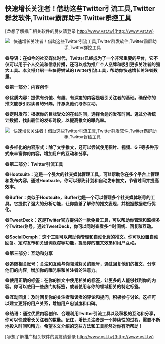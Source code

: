 ## **快速增长关注者！借助这些Twitter引流工具,Twitter群发软件,Twitter霸屏助手,Twitter群控工具**

[😍想了解推广相关软件的朋友请登录 http://www.vst.tw](http://www.vst.tw)

 <center><img src="https://vst.tw/MP4/tuiguang/png/4.png" alt="快速增长关注者！借助这些Twitter引流工具,Twitter群发软件,Twitter霸屏助手,Twitter群控工具"></center>

**😄导语：在如今的社交媒体时代，Twitter已经成为了一个非常重要的平台，它不仅可以用于个人交流和信息传播，还可以成为推广个人品牌和吸引更多关注者的强大工具。本文将介绍一些值得尝试的Twitter引流工具，帮助你快速增长关注者数量。**

**😄第一部分：内容创作**

**😄优质内容：提供有价值、有趣、有深度的内容是吸引关注者的基础。确保你的推文能够引起读者的兴趣，并激发他们与你互动。**

**😄定时发布：根据你的目标受众的在线时间，选择合适的发布时间。通过分析统计数据，找出最佳的发布时段，以提高推文的曝光率。**

 <center><img src="https://vst.tw/MP4/tuiguang/png/0.png" alt="快速增长关注者！借助这些Twitter引流工具,Twitter群发软件,Twitter霸屏助手,Twitter群控工具"></center>

**😄多样化的内容形式：除了文字推文，还可以尝试使用图片、视频、GIF等多种形式来丰富你的内容，增加用户的互动和分享。**

**😄第二部分：Twitter引流工具**

**😄Hootsuite：这是一个强大的社交媒体管理工具，可以帮助你在多个平台上管理和发布内容。通过Hootsuite，你可以预先计划和自动发布推文，节省时间并提高效率。**

**😄Buffer：类似于Hootsuite，Buffer也是一个可以管理多个社交媒体账号的工具。它提供了强大的分析功能，让你能够了解你的推文表现，并根据数据进行优化。**

**😄TweetDeck：这是Twitter官方提供的一款免费工具，可以帮助你管理和监控多个Twitter账号。通过TweetDeck，你可以同时查看多个时间线、回复和互动。**

**😄SocialOomph：这个工具可以帮助你管理和自动化你的推文。你可以设置自动回复、定时发布和关键词跟踪等功能，提高你的推文效果和用户互动。**

**😄第三部分：互动和分享**

**😄追随相关账号：关注和互动与你领域相关的账号，通过回复他们的推文、分享他们的内容，增加你的曝光率和关注者的注意力。**

**😄使用正确的标签：在你的推文中使用相关的标签，让更多的人能够找到你的内容。你可以使用一些热门的标签，或者使用与你的领域相关的特定标签。**

**😄互动回复：及时回复你的关注者和读者的评论和提问，积极参与讨论。这样可以建立更好的用户关系，增加用户忠诚度和口碑。**

**😄结语：通过优质内容创作、合理利用Twitter引流工具以及积极的互动和分享，你可以快速增长关注者的数量。记住，增长关注者是一个持续性的过程，需要不断地投入时间和精力。希望本文介绍的这些方法和工具能够对你有所帮助！**

[😍想了解推广相关软件的朋友请登录 http://www.vst.tw](http://www.vst.tw)



